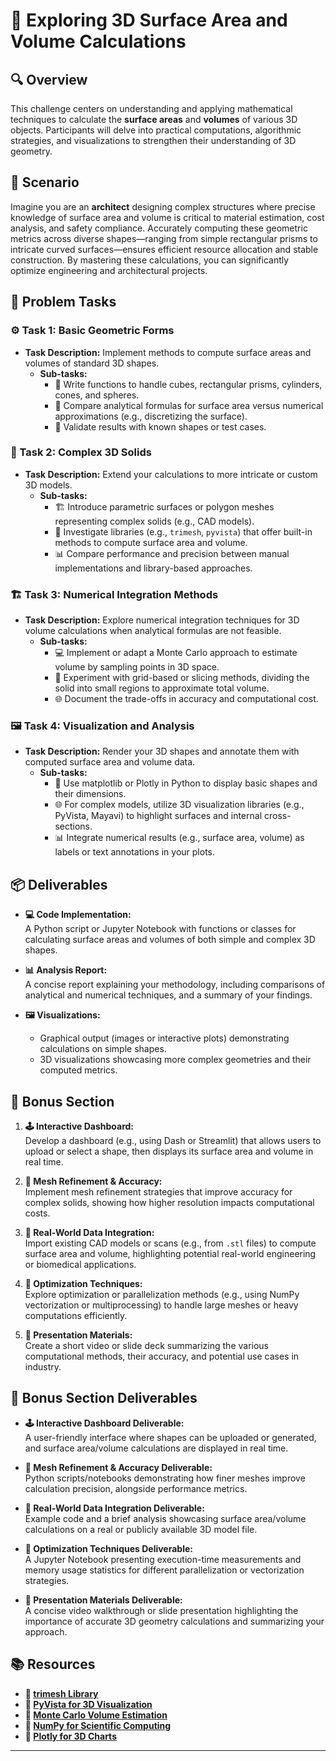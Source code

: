 # 🧩 Exploring 3D Surface Area and Volume Calculations

## 🔍 Overview
This challenge centers on understanding and applying mathematical techniques to calculate the **surface areas** and **volumes** of various 3D objects. Participants will delve into practical computations, algorithmic strategies, and visualizations to strengthen their understanding of 3D geometry.

## 🚀 Scenario
Imagine you are an **architect** designing complex structures where precise knowledge of surface area and volume is critical to material estimation, cost analysis, and safety compliance. Accurately computing these geometric metrics across diverse shapes—ranging from simple rectangular prisms to intricate curved surfaces—ensures efficient resource allocation and stable construction. By mastering these calculations, you can significantly optimize engineering and architectural projects.

## 📝 Problem Tasks

### ⚙️ Task 1: Basic Geometric Forms
- **Task Description:** Implement methods to compute surface areas and volumes of standard 3D shapes.
  - **Sub-tasks:**
    - 📐 Write functions to handle cubes, rectangular prisms, cylinders, cones, and spheres.
    - 🧮 Compare analytical formulas for surface area versus numerical approximations (e.g., discretizing the surface).
    - 🔧 Validate results with known shapes or test cases.

### 🔬 Task 2: Complex 3D Solids
- **Task Description:** Extend your calculations to more intricate or custom 3D models.
  - **Sub-tasks:**
    - 🏗️ Introduce parametric surfaces or polygon meshes representing complex solids (e.g., CAD models).
    - 🔎 Investigate libraries (e.g., `trimesh`, `pyvista`) that offer built-in methods to compute surface area and volume.
    - 📊 Compare performance and precision between manual implementations and library-based approaches.

### 🏗️ Task 3: Numerical Integration Methods
- **Task Description:** Explore numerical integration techniques for 3D volume calculations when analytical formulas are not feasible.
  - **Sub-tasks:**
    - 💻 Implement or adapt a Monte Carlo approach to estimate volume by sampling points in 3D space.
    - 🔧 Experiment with grid-based or slicing methods, dividing the solid into small regions to approximate total volume.
    - 🌐 Document the trade-offs in accuracy and computational cost.

### 🖼️ Task 4: Visualization and Analysis
- **Task Description:** Render your 3D shapes and annotate them with computed surface area and volume data.
  - **Sub-tasks:**
    - 📐 Use matplotlib or Plotly in Python to display basic shapes and their dimensions.
    - 🌐 For complex models, utilize 3D visualization libraries (e.g., PyVista, Mayavi) to highlight surfaces and internal cross-sections.
    - 📊 Integrate numerical results (e.g., surface area, volume) as labels or text annotations in your plots.

## 📦 Deliverables
- **💻 Code Implementation:**  
  A Python script or Jupyter Notebook with functions or classes for calculating surface areas and volumes of both simple and complex 3D shapes.

- **📊 Analysis Report:**  
  A concise report explaining your methodology, including comparisons of analytical and numerical techniques, and a summary of your findings.

- **🖼️ Visualizations:**  
  - Graphical output (images or interactive plots) demonstrating calculations on simple shapes.  
  - 3D visualizations showcasing more complex geometries and their computed metrics.

## 🎁 Bonus Section
1. **🕹️ Interactive Dashboard:**  
   Develop a dashboard (e.g., using Dash or Streamlit) that allows users to upload or select a shape, then displays its surface area and volume in real time.

2. **🔄 Mesh Refinement & Accuracy:**  
   Implement mesh refinement strategies that improve accuracy for complex solids, showing how higher resolution impacts computational costs.

3. **🔬 Real-World Data Integration:**  
   Import existing CAD models or scans (e.g., from `.stl` files) to compute surface area and volume, highlighting potential real-world engineering or biomedical applications.

4. **🚀 Optimization Techniques:**  
   Explore optimization or parallelization methods (e.g., using NumPy vectorization or multiprocessing) to handle large meshes or heavy computations efficiently.

5. **🎥 Presentation Materials:**  
   Create a short video or slide deck summarizing the various computational methods, their accuracy, and potential use cases in industry.

## 🏅 Bonus Section Deliverables
- **🕹️ Interactive Dashboard Deliverable:**  
  A user-friendly interface where shapes can be uploaded or generated, and surface area/volume calculations are displayed in real time.

- **🔄 Mesh Refinement & Accuracy Deliverable:**  
  Python scripts/notebooks demonstrating how finer meshes improve calculation precision, alongside performance metrics.

- **🔬 Real-World Data Integration Deliverable:**  
  Example code and a brief analysis showcasing surface area/volume calculations on a real or publicly available 3D model file.

- **🚀 Optimization Techniques Deliverable:**  
  A Jupyter Notebook presenting execution-time measurements and memory usage statistics for different parallelization or vectorization strategies.

- **🎥 Presentation Materials Deliverable:**  
  A concise video walkthrough or slide presentation highlighting the importance of accurate 3D geometry calculations and summarizing your approach.

## 📚 Resources
- **🔗 [trimesh Library](https://trimsh.org/)**  
- **🔗 [PyVista for 3D Visualization](https://docs.pyvista.org/)**  
- **🔗 [Monte Carlo Volume Estimation](https://en.wikipedia.org/wiki/Monte_Carlo_integration)**  
- **🔗 [NumPy for Scientific Computing](https://numpy.org/)**  
- **🔗 [Plotly for 3D Charts](https://plotly.com/python/3d-charts/)**

---
